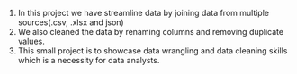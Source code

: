 1. In this project we have streamline data by joining data from multiple sources(.csv, .xlsx and json)
2. We also cleaned the data by renaming columns and removing duplicate values.
3. This small project is to showcase data wrangling and data cleaning skills which is a necessity for data analysts.